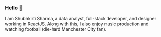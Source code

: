 ### Hello 👋

I am Shubhkirti Sharma, a data analyst, full-stack developer, and designer working in ReactJS. Along with this, I also enjoy music production and watching football (die-hard Manchester City fan).
